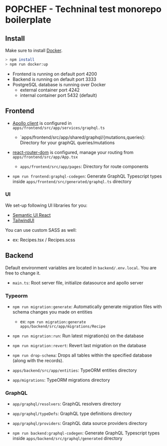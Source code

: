 # POPCHEF - Techninal test monorepo boilerplate

## Install

Make sure to install [Docker](https://docs.docker.com/get-docker/).

```sh
> npm install
> npm run docker:up
```

- Frontend is running on default port 4200
- Backend is running on default port 3333
- PostgreSQL database is running over Docker
  - external container port 4242
  - internal container port 5432 (default)

## Frontend

- [Apollo client](https://www.apollographql.com/docs/react/) is configured in `apps/frontend/src/app/services/graphql.ts`
  - `apps/frontend/src/app/shared/graphql/{mutations,queries}: Directory for your graphQL queries/mutations
- [react-router-dom](https://reactrouter.com/docs/en/v6/getting-started/overview) is configured, manage your routing from `apps/frontend/src/app/App.tsx`

  - `apps/frontend/src/app/pages`: Directory for route components

- `npm run frontend:graphql-codegen`: Generate GraphQL Typescript types inside `apps/frontend/src/generated/graphql.ts` directory

### UI

We set-up following UI libraries for you:

- [Semantic UI React](https://react.semantic-ui.com/)
- [TailwindUI](https://tailwindui.com/components)

You can use custom SASS as well:

- ex: Recipes.tsx / Recipes.scss

## Backend

Default environment variables are located in `backend/.env.local`.
You are free to change it.

- `main.ts`: Root server file, initialize datasource and apollo server

### Typeorm

- `npm run migration:generate`: Automatically generate migration files with schema changes you made on entities
  - ex: `npm run migration:generate apps/backend/src/app/migrations/Recipe`
- `npm run migration:run`: Run latest migration(s) on the database
- `npm run migration:revert`: Revert last migration on the database
- `npm run drop-schema`: Drops all tables within the specified database (along with the records).

- `apps/backend/src/app/entities`: TypeORM entities directory
- `app/migrations`: TypeORM migrations directory

### GraphQL

- `app/graphql/resolvers`: GraphQL resolvers directory
- `app/graphql/typeDefs`: GraphQL type definitions directory
- `app/graphql/providers`: GraphQL data source providers directory

- `npm run backend:graphql-codegen`: Generate GraphQL Typescript types inside `apps/backend/src/graphql/generated` directory
